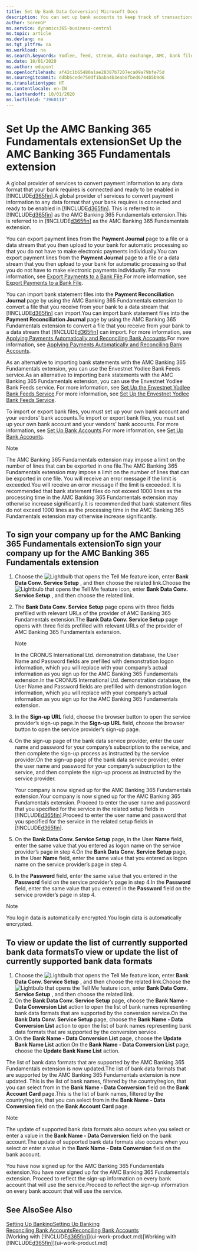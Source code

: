 ```yaml
---
title: Set Up Bank Data Conversion| Microsoft Docs
description: You can set up bank accounts to keep track of transactions and import or export bank feeds, such as Yodlee.
author: SorenGP
ms.service: dynamics365-business-central
ms.topic: article
ms.devlang: na
ms.tgt_pltfrm: na
ms.workload: na
ms.search.keywords: Yodlee, feed, stream, data exchange, AMC, bank file import, bank file export, re-export, bank transfer, AMC, AMC Banking 365 Fundamentals extension, funds transfer
ms.date: 10/01/2020
ms.author: edupont
ms.openlocfilehash: af42c1b65480a1ae28387b7207eca09a79bfe75d
ms.sourcegitcommit: ddbb5cede750df1baba4b3eab8fbed6744b5b9d6
ms.translationtype: HT
ms.contentlocale: en-IN
ms.lasthandoff: 10/01/2020
ms.locfileid: "3960118"
---
```

# <a name="set-up-the-amc-banking-365-fundamentals-extension"></a><span data-ttu-id="8d7b9-103">Set Up the AMC Banking 365 Fundamentals extension</span><span class="sxs-lookup"><span data-stu-id="8d7b9-103">Set Up the AMC Banking 365 Fundamentals extension</span></span>
<span data-ttu-id="8d7b9-104">A global provider of services to convert payment information to any data format that your bank requires is connected and ready to be enabled in [!INCLUDE[d365fin](includes/d365fin_md.md)].</span><span class="sxs-lookup"><span data-stu-id="8d7b9-104">A global provider of services to convert payment information to any data format that your bank requires is connected and ready to be enabled in [!INCLUDE[d365fin](includes/d365fin_md.md)].</span></span> <span data-ttu-id="8d7b9-105">This is referred to in [!INCLUDE[d365fin](includes/d365fin_md.md)] as the AMC Banking 365 Fundamentals extension.</span><span class="sxs-lookup"><span data-stu-id="8d7b9-105">This is referred to in [!INCLUDE[d365fin](includes/d365fin_md.md)] as the AMC Banking 365 Fundamentals extension.</span></span>

<span data-ttu-id="8d7b9-106">You can export payment lines from the **Payment Journal** page to a file or a data stream that you then upload to your bank for automatic processing so that you do not have to make electronic payments individually.</span><span class="sxs-lookup"><span data-stu-id="8d7b9-106">You can export payment lines from the **Payment Journal** page to a file or a data stream that you then upload to your bank for automatic processing so that you do not have to make electronic payments individually.</span></span> <span data-ttu-id="8d7b9-107">For more information, see [Export Payments to a Bank File](finance-make-payments-with-bank-data-conversion-service-or-sepa-credit-transfer.md#exporting-payments-to-a-bank-file).</span><span class="sxs-lookup"><span data-stu-id="8d7b9-107">For more information, see [Export Payments to a Bank File](finance-make-payments-with-bank-data-conversion-service-or-sepa-credit-transfer.md#exporting-payments-to-a-bank-file).</span></span>

<span data-ttu-id="8d7b9-108">You can import bank statement files into the **Payment Reconciliation Journal** page by using the AMC Banking 365 Fundamentals extension to convert a file that you receive from your bank to a data stream that [!INCLUDE[d365fin](includes/d365fin_md.md)] can import.</span><span class="sxs-lookup"><span data-stu-id="8d7b9-108">You can import bank statement files into the **Payment Reconciliation Journal** page by using the AMC Banking 365 Fundamentals extension to convert a file that you receive from your bank to a data stream that [!INCLUDE[d365fin](includes/d365fin_md.md)] can import.</span></span> <span data-ttu-id="8d7b9-109">For more information, see [Applying Payments Automatically and Reconciling Bank Accounts](receivables-apply-payments-auto-reconcile-bank-accounts.md).</span><span class="sxs-lookup"><span data-stu-id="8d7b9-109">For more information, see [Applying Payments Automatically and Reconciling Bank Accounts](receivables-apply-payments-auto-reconcile-bank-accounts.md).</span></span>

<span data-ttu-id="8d7b9-110">As an alternative to importing bank statements with the AMC Banking 365 Fundamentals extension, you can use the Envestnet Yodlee Bank Feeds service.</span><span class="sxs-lookup"><span data-stu-id="8d7b9-110">As an alternative to importing bank statements with the AMC Banking 365 Fundamentals extension, you can use the Envestnet Yodlee Bank Feeds service.</span></span> <span data-ttu-id="8d7b9-111">For more information, see [Set Up the Envestnet Yodlee Bank Feeds Service](bank-how-setup-bank-statement-service.md).</span><span class="sxs-lookup"><span data-stu-id="8d7b9-111">For more information, see [Set Up the Envestnet Yodlee Bank Feeds Service](bank-how-setup-bank-statement-service.md).</span></span>

<span data-ttu-id="8d7b9-112">To import or export bank files, you must set up your own bank account and your vendors' bank accounts.</span><span class="sxs-lookup"><span data-stu-id="8d7b9-112">To import or export bank files, you must set up your own bank account and your vendors' bank accounts.</span></span> <span data-ttu-id="8d7b9-113">For more information, see [Set Up Bank Accounts](bank-how-setup-bank-accounts.md).</span><span class="sxs-lookup"><span data-stu-id="8d7b9-113">For more information, see [Set Up Bank Accounts](bank-how-setup-bank-accounts.md).</span></span>

> [!NOTE]  
> <span data-ttu-id="8d7b9-114">The AMC Banking 365 Fundamentals extension may impose a limit on the number of lines that can be exported in one file.</span><span class="sxs-lookup"><span data-stu-id="8d7b9-114">The AMC Banking 365 Fundamentals extension may impose a limit on the number of lines that can be exported in one file.</span></span> <span data-ttu-id="8d7b9-115">You will receive an error message if the limit is exceeded.</span><span class="sxs-lookup"><span data-stu-id="8d7b9-115">You will receive an error message if the limit is exceeded.</span></span> <span data-ttu-id="8d7b9-116">It is recommended that bank statement files do not exceed 1000 lines as the processing time in the AMC Banking 365 Fundamentals extension may otherwise increase significantly.</span><span class="sxs-lookup"><span data-stu-id="8d7b9-116">It is recommended that bank statement files do not exceed 1000 lines as the processing time in the AMC Banking 365 Fundamentals extension may otherwise increase significantly.</span></span>

## <a name="to-sign-your-company-up-for-the-amc-banking-365-fundamentals-extension"></a><span data-ttu-id="8d7b9-117">To sign your company up for the AMC Banking 365 Fundamentals extension</span><span class="sxs-lookup"><span data-stu-id="8d7b9-117">To sign your company up for the AMC Banking 365 Fundamentals extension</span></span>
1. <span data-ttu-id="8d7b9-118">Choose the ![Lightbulb that opens the Tell Me feature](media/ui-search/search_small.png "Tell me what you want to do") icon, enter **Bank Data Conv. Service Setup** , and then choose the related link.</span><span class="sxs-lookup"><span data-stu-id="8d7b9-118">Choose the ![Lightbulb that opens the Tell Me feature](media/ui-search/search_small.png "Tell me what you want to do") icon, enter **Bank Data Conv. Service Setup** , and then choose the related link.</span></span>  
2. <span data-ttu-id="8d7b9-119">The **Bank Data Conv. Service Setup** page opens with three fields prefilled with relevant URLs of the provider of AMC Banking 365 Fundamentals extension.</span><span class="sxs-lookup"><span data-stu-id="8d7b9-119">The **Bank Data Conv. Service Setup** page opens with three fields prefilled with relevant URLs of the provider of AMC Banking 365 Fundamentals extension.</span></span>

    > [!NOTE]  
    >   <span data-ttu-id="8d7b9-120">In the CRONUS International Ltd. demonstration database, the User Name and Password fields are prefilled with demonstration logon information, which you will replace with your company’s actual information as you sign up for the AMC Banking 365 Fundamentals extension.</span><span class="sxs-lookup"><span data-stu-id="8d7b9-120">In the CRONUS International Ltd. demonstration database, the User Name and Password fields are prefilled with demonstration logon information, which you will replace with your company’s actual information as you sign up for the AMC Banking 365 Fundamentals extension.</span></span>
3. <span data-ttu-id="8d7b9-121">In the **Sign-up URL** field, choose the browser button to open the service provider’s sign-up page.</span><span class="sxs-lookup"><span data-stu-id="8d7b9-121">In the **Sign-up URL** field, choose the browser button to open the service provider’s sign-up page.</span></span>  
4. <span data-ttu-id="8d7b9-122">On the sign-up page of the bank data service provider, enter the user name and password for your company’s subscription to the service, and then complete the sign-up process as instructed by the service provider.</span><span class="sxs-lookup"><span data-stu-id="8d7b9-122">On the sign-up page of the bank data service provider, enter the user name and password for your company’s subscription to the service, and then complete the sign-up process as instructed by the service provider.</span></span>

    <span data-ttu-id="8d7b9-123">Your company is now signed up for the AMC Banking 365 Fundamentals extension.</span><span class="sxs-lookup"><span data-stu-id="8d7b9-123">Your company is now signed up for the AMC Banking 365 Fundamentals extension.</span></span> <span data-ttu-id="8d7b9-124">Proceed to enter the user name and password that you specified for the service in the related setup fields in [!INCLUDE[d365fin](includes/d365fin_md.md)].</span><span class="sxs-lookup"><span data-stu-id="8d7b9-124">Proceed to enter the user name and password that you specified for the service in the related setup fields in [!INCLUDE[d365fin](includes/d365fin_md.md)].</span></span>

5. <span data-ttu-id="8d7b9-125">On the **Bank Data Conv. Service Setup** page, in the User **Name** field, enter the same value that you entered as logon name on the service provider’s page in step 4.</span><span class="sxs-lookup"><span data-stu-id="8d7b9-125">On the **Bank Data Conv. Service Setup** page, in the User **Name** field, enter the same value that you entered as logon name on the service provider’s page in step 4.</span></span>
6. <span data-ttu-id="8d7b9-126">In the **Password** field, enter the same value that you entered in the **Password** field on the service provider’s page in step 4.</span><span class="sxs-lookup"><span data-stu-id="8d7b9-126">In the **Password** field, enter the same value that you entered in the **Password** field on the service provider’s page in step 4.</span></span>

> [!NOTE]  
> <span data-ttu-id="8d7b9-127">You login data is automatically encrypted.</span><span class="sxs-lookup"><span data-stu-id="8d7b9-127">You login data is automatically encrypted.</span></span>

## <a name="to-view-or-update-the-list-of-currently-supported-bank-data-formats"></a><span data-ttu-id="8d7b9-128">To view or update the list of currently supported bank data formats</span><span class="sxs-lookup"><span data-stu-id="8d7b9-128">To view or update the list of currently supported bank data formats</span></span>
1. <span data-ttu-id="8d7b9-129">Choose the ![Lightbulb that opens the Tell Me feature](media/ui-search/search_small.png "Tell me what you want to do") icon, enter **Bank Data Conv. Service Setup** , and then choose the related link.</span><span class="sxs-lookup"><span data-stu-id="8d7b9-129">Choose the ![Lightbulb that opens the Tell Me feature](media/ui-search/search_small.png "Tell me what you want to do") icon, enter **Bank Data Conv. Service Setup** , and then choose the related link.</span></span>
2. <span data-ttu-id="8d7b9-130">On the **Bank Data Conv. Service Setup** page, choose the **Bank Name - Data Conversion List** action to open the list of bank names representing bank data formats that are supported by the conversion service.</span><span class="sxs-lookup"><span data-stu-id="8d7b9-130">On the **Bank Data Conv. Service Setup** page, choose the **Bank Name - Data Conversion List** action to open the list of bank names representing bank data formats that are supported by the conversion service.</span></span>
3. <span data-ttu-id="8d7b9-131">On the **Bank Name - Data Conversion List** page, choose the **Update Bank Name List** action.</span><span class="sxs-lookup"><span data-stu-id="8d7b9-131">On the **Bank Name - Data Conversion List** page, choose the **Update Bank Name List** action.</span></span>

<span data-ttu-id="8d7b9-132">The list of bank data formats that are supported by the AMC Banking 365 Fundamentals extension is now updated.</span><span class="sxs-lookup"><span data-stu-id="8d7b9-132">The list of bank data formats that are supported by the AMC Banking 365 Fundamentals extension is now updated.</span></span> <span data-ttu-id="8d7b9-133">This is the list of bank names, filtered by the country/region, that you can select from in the **Bank Name - Data Conversion** field on the **Bank Account Card** page.</span><span class="sxs-lookup"><span data-stu-id="8d7b9-133">This is the list of bank names, filtered by the country/region, that you can select from in the **Bank Name - Data Conversion** field on the **Bank Account Card** page.</span></span>

> [!NOTE]  
>   <span data-ttu-id="8d7b9-134">The update of supported bank data formats also occurs when you select or enter a value in the **Bank Name - Data Conversion** field on the bank account.</span><span class="sxs-lookup"><span data-stu-id="8d7b9-134">The update of supported bank data formats also occurs when you select or enter a value in the **Bank Name - Data Conversion** field on the bank account.</span></span>

<span data-ttu-id="8d7b9-135">You have now signed up for the AMC Banking 365 Fundamentals extension.</span><span class="sxs-lookup"><span data-stu-id="8d7b9-135">You have now signed up for the AMC Banking 365 Fundamentals extension.</span></span> <span data-ttu-id="8d7b9-136">Proceed to reflect the sign-up information on every bank account that will use the service.</span><span class="sxs-lookup"><span data-stu-id="8d7b9-136">Proceed to reflect the sign-up information on every bank account that will use the service.</span></span>

## <a name="see-also"></a><span data-ttu-id="8d7b9-137">See Also</span><span class="sxs-lookup"><span data-stu-id="8d7b9-137">See Also</span></span>
[<span data-ttu-id="8d7b9-138">Setting Up Banking</span><span class="sxs-lookup"><span data-stu-id="8d7b9-138">Setting Up Banking</span></span>](bank-setup-banking.md)  
[<span data-ttu-id="8d7b9-139">Reconciling Bank Accounts</span><span class="sxs-lookup"><span data-stu-id="8d7b9-139">Reconciling Bank Accounts</span></span>](bank-manage-bank-accounts.md)  
<span data-ttu-id="8d7b9-140">[Working with [!INCLUDE[d365fin](includes/d365fin_md.md)]](ui-work-product.md)</span><span class="sxs-lookup"><span data-stu-id="8d7b9-140">[Working with [!INCLUDE[d365fin](includes/d365fin_md.md)]](ui-work-product.md)</span></span>
